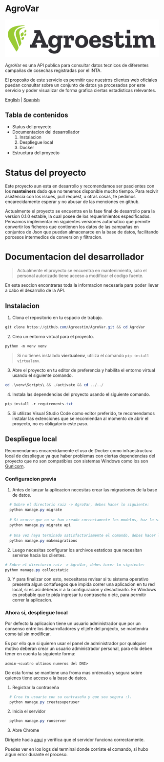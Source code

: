 <!-- TODO: Poner las imagenes del producto final -->

<!-- TODO: Añadir soporte al Ingles -->

# AgroVar

![AgroVar Brand Assets](/assets/images/agrovar-brand-product.png "Agrovar Product Screenshot")

AgroVar es una API publica para consultar datos tecnicos de diferentes campañas de cosechas registradas por el INTA.

El proposito de este servicio es permitir que nuestros clientes web oficiales puedan consultar sobre un conjunto de datos ya procesados por este servicio y poder visualizar de forma grafica ciertas estadisticas relevantes.

[English](/README.md) | [Spanish](/README-ES.md)

## Tabla de contenidos

- Status del proyecto
- Documentacion del desarrollador
  1. Instalacion
  2. Despliegue local
  3. Docker
- Estructura del proyecto

# Status del proyecto

Este proyecto aun esta en desarrollo y recomendamos ser pascientes con los **manteiners** dado que no tenemos disponible mucho tiempo. Para recivir asistencia con los issues, pull request, u otras cosas, te pedimos encarecidamente esperar y no abusar de las menciones en github.

Actualmente el proyecto se encuentra en la fase final de desarrollo para la version 0.1.0 estable, la cual posee de los requerimientos especificados. Pensamos implementar en siguientes versiones automatico que permite convertir los ficheros que contienen los datos de las campañas en conjuntos de Json que puedan almacenarce en la base de datos, facilitando porcesos intermedios de conversion y filtracion.

# Documentacion del desarrollador

> Actualmente el proyecto se encuentra en mantenimiento, solo el personal autorizado tiene acceso a modificar el codigo fuente.

En esta seccion encontraras toda la informacion necesaria para poder llevar a cabo el desarrollo de la API.

## Instalacion

1. Clona el repositorio en tu espacio de trabajo.

```powershell
git clone https://github.com/Agroestim/AgroVar.git && cd AgroVar
```

2. Crea un entorno virtual para el proyecto.

```powershell
python -m venv venv
```

> Si no tienes instalado **viertualenv**, utiliza el comando `pip install virtualenv`.

3. Abre el proyecto en tu editor de preferencia y habilita el entorno virtual usando el siguiente comando.

```powershell
cd .\venv\Scripts\ && ./activate && cd ../../
```

4. Instala las dependencias del proyecto usando el siguiente comando.

```powershell
pip install -r requirements.txt
```

5. Si utilizas Visual Studio Code como editor preferido, te recomendamos instalar las extenciones que se recomiendan al momento de abrir el proyecto, no es obligatorio este paso.

## Despliegue local

Recomendamos encarecidamente el uso de Docker como infraestructura local de despliegue ya que haber problemas con ciertas dependencias del proyecto que no son compatibles con sistemas Windows como los son [Gunicorn](https://gunicorn.org/).

### Configuracion previa

1. Antes de lanzar la aplicacion necesitas crear las migraciones de la base de datos.

```powershell
  # Sobre el directorio raiz -> AgroVar, debes hacer lo siguiente:
  python manage.py migrate

  # Si ocurre que no se han creado correctamente los modelos, haz lo siguiente:
  python manage.py migrate api

  # Una vez haya terminado satisfactoriamente el comando, debes hacer lo siguiente:
  python manage.py makemigrations
```

2. Luego necesitas configurar los archivos estaticos que necesitan servirse hacia los clientes.

```powershell
# Sobre el directorio raiz -> AgroVar, debes hacer lo siguiente:
python manage.py collecstatic
```

3. Y para finalizar con esto, necesitaras revisar si tu sistema operativo presenta algun cortafuegos que impida correr una aplicacion en tu red local, si es asi deberas ir a la configuracion y desactivarlo. En Windows es probable que te pida ingresar tu contraseña o etc, para permitir correr la aplicacion.

### Ahora si, despliegue local

Por defecto la aplicacion tiene un usuario administrador que por un consenso entre los desarrolladores y el jefe del projecto, se mantendra como tal sin modificar.

Es por ello que si quieren usar el panel de administrador por qualquier motivo deberan crear un usuario administrador personal, para ello deben tener en cuenta la siguiente forma:

`admin-<cuatro ultimos numeros del DNI>`

De esta forma se mantiene una froma mas ordenada y segura sobre quienes tiene acceso a la base de datos.

1. Registrar la contraseña

```powershell
  # Crea tu usuario con su contraseña y que sea segura :).
  python manage.py createsuperuser
```

2. Inicia el servidor

```powershell
  python manage.py runserver
```

3. Abre Chrome

Dirigete hacia [aqui](localhost:8000/admin) y verifica que el servidor funciona correctamente.

Puedes ver en los logs del terminal donde corriste el comando, si hubo algun error durante el proceso.
